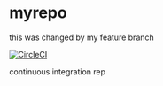 # myrepo
this was changed by my feature branch

[![CircleCI](https://circleci.com/gh/sgmori/myrepo/tree/master.svg?style=svg)](https://circleci.com/gh/sgmori/myrepo/tree/master)

continuous integration rep
